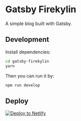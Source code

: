 # Gatsby Firekylin

A simple blog built with Gatsby.

## Development

Install dependencies:

```sh
cd gatsby-firekylin
yarn
```

Then you can run it by:

```sh
npm run develop
```

## Deploy

[![Deploy to Netlify](https://www.netlify.com/img/deploy/button.svg)](https://app.netlify.com/start/deploy?repository=https://github.com/Raincal/gatsby-firekylin)

